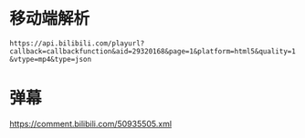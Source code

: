 # 移动端解析
`https://api.bilibili.com/playurl?callback=callbackfunction&aid=29320168&page=1&platform=html5&quality=1&vtype=mp4&type=json`
# 弹幕
https://comment.bilibili.com/50935505.xml